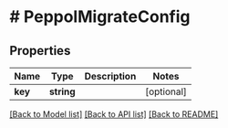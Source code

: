 # # PeppolMigrateConfig

## Properties

Name | Type | Description | Notes
------------ | ------------- | ------------- | -------------
**key** | **string** |  | [optional]

[[Back to Model list]](../../README.md#models) [[Back to API list]](../../README.md#endpoints) [[Back to README]](../../README.md)
